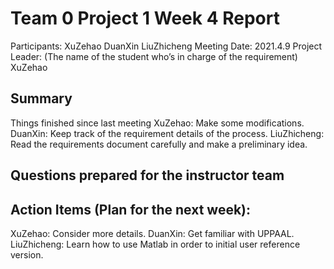 # Team 0 Project 1 Week 4 Report
Participants:  XuZehao DuanXin LiuZhicheng
Meeting Date:  2021.4.9
Project Leader: (The name of the student who’s in charge of the requirement) XuZehao
## Summary
Things finished since last meeting
XuZehao:
Make some modifications.
DuanXin:
Keep track of the requirement details of the process.
LiuZhicheng:
Read the requirements document carefully and make a preliminary idea.


## Questions prepared for the instructor team

## Action Items (Plan for the next week):
XuZehao:
Consider more details.
DuanXin:
Get familiar with UPPAAL.
LiuZhicheng:
Learn how to use Matlab in order to initial user reference version.


